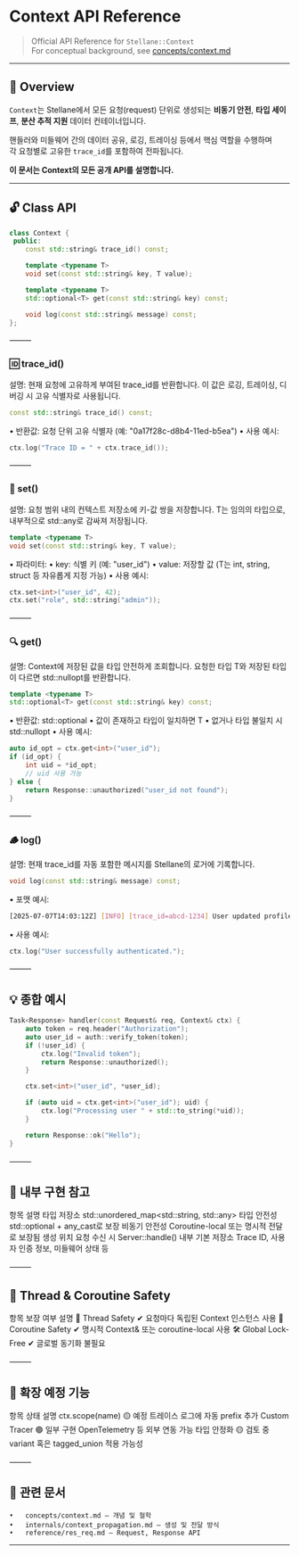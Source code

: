# Context API Reference

> Official API Reference for `Stellane::Context`  
> For conceptual background, see [concepts/context.md](../concepts/context.md)

---

## 🧭 Overview

`Context`는 Stellane에서 모든 요청(request) 단위로 생성되는 **비동기 안전**, **타입 세이프**, **분산 추적 지원** 데이터 컨테이너입니다.

핸들러와 미들웨어 간의 데이터 공유, 로깅, 트레이싱 등에서 핵심 역할을 수행하며  
각 요청별로 고유한 `trace_id`를 포함하여 전파됩니다.

**이 문서는 Context의 모든 공개 API를 설명합니다.**

---

## 🔓 Class API

```cpp
class Context {
 public:
    const std::string& trace_id() const;

    template <typename T>
    void set(const std::string& key, T value);

    template <typename T>
    std::optional<T> get(const std::string& key) const;

    void log(const std::string& message) const;
};
```

⸻

### 🆔 trace_id()

설명: 현재 요청에 고유하게 부여된 trace_id를 반환합니다.
이 값은 로깅, 트레이싱, 디버깅 시 고유 식별자로 사용됩니다.
```cpp
const std::string& trace_id() const;
```
  •	반환값: 요청 단위 고유 식별자 (예: "0a17f28c-d8b4-11ed-b5ea")
	•	사용 예시:
```cpp
ctx.log("Trace ID = " + ctx.trace_id());
```

⸻

### 🧠 set<T>()

설명: 요청 범위 내의 컨텍스트 저장소에 키-값 쌍을 저장합니다.
T는 임의의 타입으로, 내부적으로 std::any로 감싸져 저장됩니다.
```cpp
template <typename T>
void set(const std::string& key, T value);
```
  •	파라미터:
	•	key: 식별 키 (예: "user_id")
	•	value: 저장할 값 (T는 int, string, struct 등 자유롭게 지정 가능)
	•	사용 예시:
```cpp
ctx.set<int>("user_id", 42);
ctx.set("role", std::string("admin"));
```

⸻

### 🔍 get<T>()

설명: Context에 저장된 값을 타입 안전하게 조회합니다.
요청한 타입 T와 저장된 타입이 다르면 std::nullopt를 반환합니다.
```cpp
template <typename T>
std::optional<T> get(const std::string& key) const;
```
  •	반환값: std::optional<T>
	•	값이 존재하고 타입이 일치하면 T
	•	없거나 타입 불일치 시 std::nullopt
	•	사용 예시:
```cpp
auto id_opt = ctx.get<int>("user_id");
if (id_opt) {
    int uid = *id_opt;
    // uid 사용 가능
} else {
    return Response::unauthorized("user_id not found");
}
```

⸻

### 🪵 log()

설명: 현재 trace_id를 자동 포함한 메시지를 Stellane의 로거에 기록합니다.
```cpp
void log(const std::string& message) const;
```
  •	포맷 예시:
```bash
[2025-07-07T14:03:12Z] [INFO] [trace_id=abcd-1234] User updated profile
```
  •	사용 예시:
```cpp
ctx.log("User successfully authenticated.");
```

⸻

## 💡 종합 예시
```cpp
Task<Response> handler(const Request& req, Context& ctx) {
    auto token = req.header("Authorization");
    auto user_id = auth::verify_token(token);
    if (!user_id) {
        ctx.log("Invalid token");
        return Response::unauthorized();
    }

    ctx.set<int>("user_id", *user_id);

    if (auto uid = ctx.get<int>("user_id"); uid) {
        ctx.log("Processing user " + std::to_string(*uid));
    }

    return Response::ok("Hello");
}
```

⸻

## 🔐 내부 구현 참고

항목	설명
타입 저장소	std::unordered_map<std::string, std::any>
타입 안전성	std::optional<T> + any_cast로 보장
비동기 안전성	Coroutine-local 또는 명시적 전달로 보장됨
생성 위치	요청 수신 시 Server::handle() 내부
기본 저장소	Trace ID, 사용자 인증 정보, 미들웨어 상태 등


⸻

## 🔧 Thread & Coroutine Safety

항목	보장 여부	설명
🧵 Thread Safety	✔	요청마다 독립된 Context 인스턴스 사용
🔄 Coroutine Safety	✔	명시적 Context& 또는 coroutine-local 사용
🛠️ Global Lock-Free	✔	글로벌 동기화 불필요


⸻

## 🔭 확장 예정 기능

항목	상태	설명
ctx.scope(name)	🟡 예정	트레이스 로그에 자동 prefix 추가
Custom Tracer	🟢 일부 구현	OpenTelemetry 등 외부 연동 가능
타입 안정화	🟡 검토 중	variant 혹은 tagged_union 적용 가능성


⸻

## 🔗 관련 문서
	•	concepts/context.md – 개념 및 철학
	•	internals/context_propagation.md – 생성 및 전달 방식
	•	reference/res_req.md – Request, Response API

---
